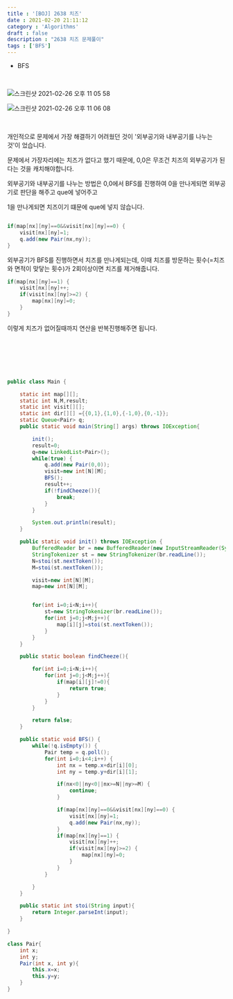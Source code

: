 ```yaml
---
title : '[BOJ] 2638 치즈'
date : 2021-02-20 21:11:12
category : 'Algorithms'
draft : false
description : "2638 치즈 문제풀이"
tags : ['BFS']
---
```


* BFS


<br/>

![스크린샷 2021-02-26 오후 11 05 58](https://user-images.githubusercontent.com/57346393/109309927-40528500-7887-11eb-8b39-f685c830f33e.png)

![스크린샷 2021-02-26 오후 11 06 08](https://user-images.githubusercontent.com/57346393/109309920-3df02b00-7887-11eb-872b-b4856a95542c.png)

<br/>

개인적으로 문제에서 가장 해결하기 어려웠던 것이 '외부공기와 내부공기를 나누는 것'이 었습니다.

문제에서 가장자리에는 치즈가 없다고 했기 때문에, 0,0은 무조건 치즈의 외부공기가 된다는 것을 캐치해야합니다.

외부공기와 내부공기를 나누는 방법은 0,0에서 BFS를 진행하여 0을 만나게되면 외부공기로 판단을 해주고 que에 넣어주고

1을 만나게되면 치즈이기 떄문에 que에 넣지 않습니다.

```java

if(map[nx][ny]==0&&visit[nx][ny]==0) {
    visit[nx][ny]=1;
    q.add(new Pair(nx,ny));
}

```

외부공기가 BFS를 진행하면서 치즈를 만나게되는데, 이때 치즈를 방문하는 횟수(=치즈와 면적이 맞닿는 횟수)가 2회이상이면 치즈를 제거해줍니다.

```java
if(map[nx][ny]==1) {
    visit[nx][ny]++;
    if(visit[nx][ny]>=2) {
        map[nx][ny]=0;
    }
}

```

이렇게 치즈가 없어질때까지 연산을 반복진행해주면 됩니다.



<br/>



<br/> <br/>

```java

public class Main {

    static int map[][];
    static int N,M,result;
    static int visit[][];
    static int dir[][] ={{0,1},{1,0},{-1,0},{0,-1}};
    static Queue<Pair> q;
    public static void main(String[] args) throws IOException{

        init();
        result=0;
        q=new LinkedList<Pair>();
        while(true) {
            q.add(new Pair(0,0));
            visit=new int[N][M];
            BFS();
            result++;
            if(!findCheeze()){
                break;
            }
        }

        System.out.println(result);
    }

    public static void init() throws IOException {
        BufferedReader br = new BufferedReader(new InputStreamReader(System.in));
        StringTokenizer st = new StringTokenizer(br.readLine());
        N=stoi(st.nextToken());
        M=stoi(st.nextToken());

        visit=new int[N][M];
        map=new int[N][M];


        for(int i=0;i<N;i++){
            st=new StringTokenizer(br.readLine());
            for(int j=0;j<M;j++){
                map[i][j]=stoi(st.nextToken());
            }
        }
    }

    public static boolean findCheeze(){

        for(int i=0;i<N;i++){
            for(int j=0;j<M;j++){
                if(map[i][j]!=0){
                    return true;
                }
            }
        }

        return false;
    }

    public static void BFS() {
        while(!q.isEmpty()) {
            Pair temp = q.poll();
            for(int i=0;i<4;i++) {
                int nx = temp.x+dir[i][0];
                int ny = temp.y+dir[i][1];

                if(nx<0||ny<0||nx>=N||ny>=M) {
                    continue;
                }

                if(map[nx][ny]==0&&visit[nx][ny]==0) {
                    visit[nx][ny]=1;
                    q.add(new Pair(nx,ny));
                }
                if(map[nx][ny]==1) {
                    visit[nx][ny]++;
                    if(visit[nx][ny]>=2) {
                        map[nx][ny]=0;
                    }
                }
            }

        }
    }

    public static int stoi(String input){
        return Integer.parseInt(input);
    }

}

class Pair{
    int x;
    int y;
    Pair(int x, int y){
        this.x=x;
        this.y=y;
    }
}


```
